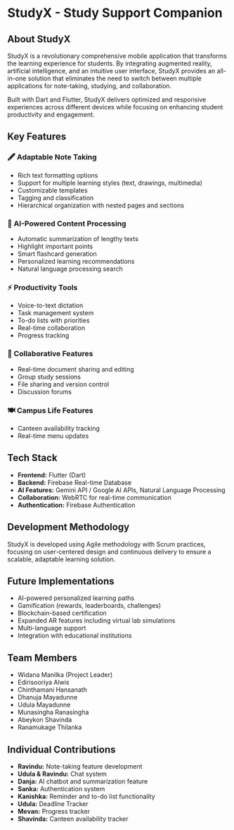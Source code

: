 # StudyX - Study Support Companion

## About StudyX
StudyX is a revolutionary comprehensive mobile application that transforms the learning experience for students. By integrating augmented reality, artificial intelligence, and an intuitive user interface, StudyX provides an all-in-one solution that eliminates the need to switch between multiple applications for note-taking, studying, and collaboration.

Built with Dart and Flutter, StudyX delivers optimized and responsive experiences across different devices while focusing on enhancing student productivity and engagement.

## Key Features

### 🖋️ Adaptable Note Taking
- Rich text formatting options
- Support for multiple learning styles (text, drawings, multimedia)
- Customizable templates
- Tagging and classification
- Hierarchical organization with nested pages and sections

### 🧠 AI-Powered Content Processing
- Automatic summarization of lengthy texts
- Highlight important points
- Smart flashcard generation
- Personalized learning recommendations
- Natural language processing search

### ⚡ Productivity Tools
- Voice-to-text dictation
- Task management system
- To-do lists with priorities
- Real-time collaboration
- Progress tracking

### 👥 Collaborative Features
- Real-time document sharing and editing
- Group study sessions
- File sharing and version control
- Discussion forums

### 🍽️ Campus Life Features
- Canteen availability tracking
- Real-time menu updates

## Tech Stack
- **Frontend:** Flutter (Dart)
- **Backend:** Firebase Real-time Database
- **AI Features:** Gemini API / Google AI APIs, Natural Language Processing
- **Collaboration:** WebRTC for real-time communication
- **Authentication:** Firebase Authentication

## Development Methodology
StudyX is developed using Agile methodology with Scrum practices, focusing on user-centered design and continuous delivery to ensure a scalable, adaptable learning solution.

## Future Implementations
- AI-powered personalized learning paths
- Gamification (rewards, leaderboards, challenges)
- Blockchain-based certification
- Expanded AR features including virtual lab simulations
- Multi-language support
- Integration with educational institutions

## Team Members
- Widana Manilka (Project Leader)
- Edirisooriya Alwis
- Chinthamani Hansanath
- Dhanuja Mayadunne
- Udula Mayadunne
- Munasingha Ranasingha
- Abeykon Shavinda
- Ranamukage Thilanka

## Individual Contributions
- **Ravindu:** Note-taking feature development
- **Udula & Ravindu:** Chat system
- **Danja:** AI chatbot and summarization feature
- **Sanka:** Authentication system
- **Kanishka:** Reminder and to-do list functionality
- **Udula:** Deadline Tracker
- **Mevan:** Progress tracker
- **Shavinda:** Canteen availability tracker
